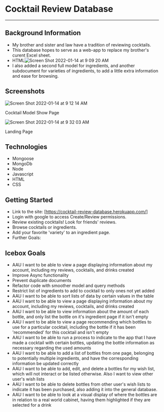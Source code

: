 # Cocktail Review Database
----------------------

Background Information
----------------------
- My brother and sister and law have a tradition of reviewing cocktails.
- This database hopes to serve as a web-app to replace my brother's curent Excel sheet.
- HTML![Screen Shot 2022-01-14 at 9 09 20 AM](https://user-images.githubusercontent.com/94415423/149556204-42324e28-839d-4e1d-b501-77febbab8caa.png)
- I also added a second full model for ingredients, and another subdocument for varieties of ingredients, to add a little extra information and ease for browsing.

Screenshots
---------------------
![Screen Shot 2022-01-14 at 9 12 14 AM](https://user-images.githubusercontent.com/94415423/149556583-1a591b5f-434a-4533-9944-060674254ddd.png)

Cocktail Model Show Page

![Screen Shot 2022-01-14 at 9 32 03 AM](https://user-images.githubusercontent.com/94415423/149559414-e7b46dbd-2394-475e-b388-7af5923c55ac.png)

Landing Page

Technologies
---------------------
- Mongoose
- MongoDb
- Node
- Javascript
- HTML
- CSS

Getting Started
---------------------
- Link to the site: [https://cocktail-review-database.herokuapp.com/]
- Login with google to access Create/Review permissions.
- Review existing cocktails! Look for friends' reviews.
- Browse cocktails or ingredients.
- Add your favorite 'variety' to an ingredient page.
- Further Goals:

Icebox Goals
---------------------
- AAU I want to be able to view a page displaying information about my account, including my reviews, cocktails, and drinks created
- Improve Async functionality
- Prevent duplicate documents
- Refactor code with smoother model and query methods
- Restrict list of ingredients to add to cocktail to only ones not yet added
- AAU I want to be able to sort lists of data by certain values in the table
- AAU I want to be able to view a page displaying information about my account, including my reviews, cocktails, and drinks created
- AAU I want to be able to view information about the amount of each bottle, and only list the bottle on it's ingredient page if it isn't empty
- AAU I want to be able to view a page recommending which bottles to use for a particular cocktail, including the bottle if it has been 'recommended' for this cocktail and isn't empty
- AAU I want to be able to run a process to indicate to the app that I have made a cocktail with certain bottles, updating the bottle information as necessary regarding the used amounts
- AAU I want to be able to add a list of bottles from one page, belonging to potentially multiple ingredients, and have the corresponding information be updated correctly
- AAU I want to be able to add, edit, and delete a bottles for my wish list, which will not interact or be listed otherwise. Also I want to view other user's wish lists
- AAU I want to be able to delete bottles from other user's wish lists to indicate it has been purchased, also adding it into the general database.
- AAU I want to be able to look at a visual display of where the bottles are in relation to a real world cabinet, having them highlighted if they are selected for a drink
